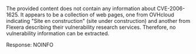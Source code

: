 The provided content does not contain any information about CVE-2006-1625. It appears to be a collection of web pages, one from OVHcloud indicating "Site en construction" (site under construction) and another from Flexera describing their vulnerability research services. Therefore, no vulnerability information can be extracted.

Response: NOINFO